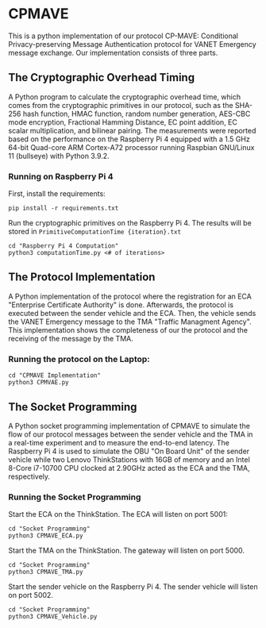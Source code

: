 # CPMAVE
This is a python implementation of our protocol CP-MAVE: Conditional Privacy-preserving Message Authentication protocol for VANET Emergency message exchange. Our implementation consists of three parts.

## The Cryptographic Overhead Timing
A Python program to calculate the cryptographic overhead time, which comes from the cryptographic primitives in our protocol, such as the SHA-256 hash function, HMAC function, random number generation, AES-CBC mode encryption, Fractional Hamming Distance, EC point addition, EC scalar multiplication, and bilinear pairing. The measurements were reported based on the performance on the Raspberry Pi 4 equipped with a 1.5 GHz 64-bit Quad-core ARM Cortex-A72 processor running Raspbian GNU/Linux 11 (bullseye) with Python 3.9.2.

### Running on Raspberry Pi 4
First, install the requirements:
```
pip install -r requirements.txt
```

Run the cryptographic primitives on the Raspberry Pi 4. The results will be stored in `PrimitiveComputationTime {iteration}.txt`

```
cd "Raspberry Pi 4 Computation"
python3 computationTime.py <# of iterations>
```


## The Protocol Implementation
A Python implementation of the protocol where the registration for an ECA "Enterprise Certificate Authority" is done. Afterwards, the protocol is executed between the sender vehicle and the ECA. Then, the vehicle sends the VANET Emergency message to the TMA "Traffic Managment Agency". This implementation shows the completeness of our the protocol and the receiving of the message by the TMA.

### Running the protocol on the Laptop:
```
cd "CPMAVE Implementation"
python3 CPMVAE.py
```

## The Socket Programming
A Python socket programming implementation of CPMAVE to simulate the flow of our protocol messages between the sender vehicle and the TMA in a real-time experiment and to measure the end-to-end latency. The Raspberry Pi 4 is used to simulate the OBU "On Board Unit" of the sender vehicle while two Lenovo ThinkStations with 16GB of memory and an Intel 8-Core i7-10700 CPU clocked at 2.90GHz acted as the ECA and the TMA, respectively.

### Running the Socket Programming
Start the ECA on the ThinkStation. The ECA will listen on port 5001:
```
cd "Socket Programming"
python3 CPMAVE_ECA.py
```
Start the TMA on the ThinkStation. The gateway will listen on port 5000. 
```
cd "Socket Programming"
python3 CPMAVE_TMA.py
```

Start the sender vehicle on the Raspberry Pi 4. The sender vehicle will listen on port 5002.
```
cd "Socket Programming"
python3 CPMAVE_Vehicle.py
```
 
